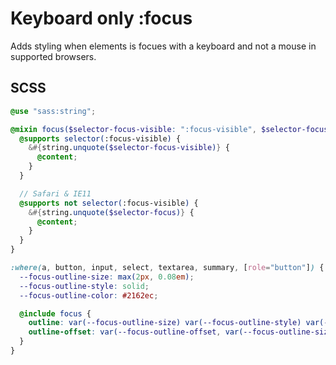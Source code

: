 # Keyboard only :focus

Adds styling when elements is focues with a keyboard and not a mouse in supported browsers.

## SCSS

```scss
@use "sass:string";

@mixin focus($selector-focus-visible: ":focus-visible", $selector-focus: ":focus") {
  @supports selector(:focus-visible) {
    &#{string.unquote($selector-focus-visible)} {
      @content;
    }
  }

  // Safari & IE11
  @supports not selector(:focus-visible) {
    &#{string.unquote($selector-focus)} {
      @content;
    }
  }
}

:where(a, button, input, select, textarea, summary, [role="button"]) {
  --focus-outline-size: max(2px, 0.08em);
  --focus-outline-style: solid;
  --focus-outline-color: #2162ec;

  @include focus {
    outline: var(--focus-outline-size) var(--focus-outline-style) var(--focus-outline-color);
    outline-offset: var(--focus-outline-offset, var(--focus-outline-size));
  }
}
```
